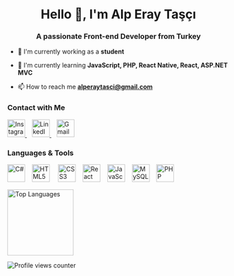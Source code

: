 <h1 align="center">Hello 👋, I'm Alp Eray Taşçı</h1>
<h3 align="center">A passionate Front-end Developer from Turkey</h3>

- 🔭 I'm currently working as a **student**
 
- 🌱 I'm currently learning **JavaScript, PHP, React Native, React, ASP.NET MVC**
 
- 📫 How to reach me <a href="mailto:alperaytasci@gmail.com">**alperaytasci@gmail.com**</a>  


### Contact with Me

<p align="left">
  <a href="https://instagram.com/alperaytasci" target="_blank">
    <img src="https://cdn.simpleicons.org/instagram/E4405F" height="40" alt="Instagram logo" border="0"/>
  </a>
  &nbsp;&nbsp;
  <a href="https://www.linkedin.com/in/alperaytasci" target="_blank">
    <img src="https://cdn.jsdelivr.net/gh/devicons/devicon/icons/linkedin/linkedin-original.svg" height="40" alt="LinkedIn logo" border="0"/>
  </a>
  &nbsp;&nbsp;
  <a href="mailto:alperaytasci@gmail.com" target="_blank">
    <img src="https://cdn.simpleicons.org/gmail/D14836" height="40" alt="Gmail logo" border="0"/>
  </a>
</p>


### Languages & Tools

<p align="left">
  <img src="https://cdn.jsdelivr.net/gh/devicons/devicon/icons/csharp/csharp-original.svg" height="40" alt="C#" border="0"/>
  &nbsp;&nbsp;
  <img src="https://cdn.jsdelivr.net/gh/devicons/devicon/icons/html5/html5-original.svg" height="40" alt="HTML5" border="0"/>
  &nbsp;&nbsp;&nbsp;
  <img src="https://cdn.jsdelivr.net/gh/devicons/devicon/icons/css3/css3-original.svg" height="40" alt="CSS3" border="0"/>
  &nbsp;&nbsp;
  <img src="https://cdn.jsdelivr.net/gh/devicons/devicon/icons/react/react-original.svg" height="40" alt="React Native" border="0"/>
  &nbsp;&nbsp;
  <img src="https://cdn.jsdelivr.net/gh/devicons/devicon/icons/javascript/javascript-original.svg" height="40" alt="JavaScript" border="0"/>
  &nbsp;&nbsp;
  <img src="https://cdn.jsdelivr.net/gh/devicons/devicon/icons/mysql/mysql-original.svg" height="40" alt="MySQL" border="0"/>
  &nbsp;&nbsp;
  <img src="https://cdn.jsdelivr.net/gh/devicons/devicon/icons/php/php-original.svg" height="40" alt="PHP" border="0"/>
</p>


<p align="left">
  <img src="https://github-readme-stats.vercel.app/api/top-langs?username=alpperay&locale=en&hide_title=false&layout=compact&card_width=320&langs_count=5&theme=dracula&hide_border=false" height="150" alt="Top Languages" />
</p>


<p align="left">
  <img src="https://komarev.com/ghpvc/?username=alpperay" alt="Profile views counter" />
</p>
